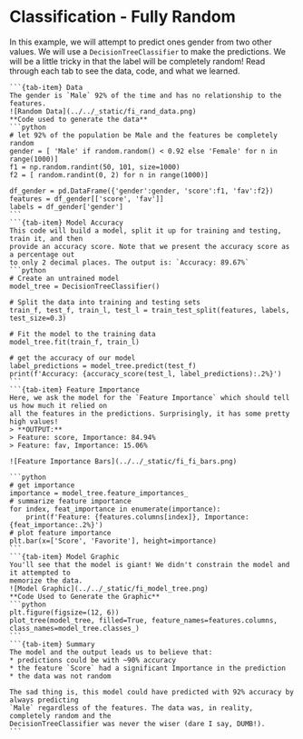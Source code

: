 # Classification - Fully Random


In this example, we will attempt to predict ones gender from two other values. We will use a `DecisionTreeClassifier` to 
make the predictions. We will be a little tricky in that the label will be completely random! Read through each tab
to see the data, code, and what we learned.  

````{tab-set}
```{tab-item} Data
The gender is `Male` 92% of the time and has no relationship to the features.  
![Random Data](../../_static/fi_rand_data.png)  
**Code used to generate the data**  
```python
# let 92% of the population be Male and the features be completely random
gender = [ 'Male' if random.random() < 0.92 else 'Female' for n in range(1000)]
f1 = np.random.randint(50, 101, size=1000)
f2 = [ random.randint(0, 2) for n in range(1000)]

df_gender = pd.DataFrame({'gender':gender, 'score':f1, 'fav':f2})
features = df_gender[['score', 'fav']]
labels = df_gender['gender']
```
```{tab-item} Model Accuracy
This code will build a model, split it up for training and testing, train it, and then
provide an accuracy score. Note that we present the accuracy score as a percentage out
to only 2 decimal places. The output is: `Accuracy: 89.67%`  
```python
# Create an untrained model
model_tree = DecisionTreeClassifier()

# Split the data into training and testing sets
train_f, test_f, train_l, test_l = train_test_split(features, labels, test_size=0.3)

# Fit the model to the training data
model_tree.fit(train_f, train_l)

# get the accuracy of our model
label_predictions = model_tree.predict(test_f)
print(f'Accuracy: {accuracy_score(test_l, label_predictions):.2%}')
```
```{tab-item} Feature Importance
Here, we ask the model for the `Feature Importance` which should tell us how much it relied on
all the features in the predictions. Surprisingly, it has some pretty high values! 
> **OUTPUT:**  
> Feature: score, Importance: 84.94%  
> Feature: fav, Importance: 15.06%

![Feature Importance Bars](../../_static/fi_fi_bars.png)  

```python
# get importance
importance = model_tree.feature_importances_
# summarize feature importance
for index, feat_importance in enumerate(importance):
    print(f'Feature: {features.columns[index]}, Importance: {feat_importance:.2%}')
# plot feature importance
plt.bar(x=['Score', 'Favorite'], height=importance)
```
```{tab-item} Model Graphic
You'll see that the model is giant! We didn't constrain the model and it attempted to
memorize the data. 
![Model Graphic](../../_static/fi_model_tree.png)  
**Code Used to Generate the Graphic**  
```python
plt.figure(figsize=(12, 6))
plot_tree(model_tree, filled=True, feature_names=features.columns, class_names=model_tree.classes_)
```
```{tab-item} Summary
The model and the output leads us to believe that:  
* predictions could be with ~90% accuracy  
* the feature `Score` had a significant Importance in the prediction  
* the data was not random  

The sad thing is, this model could have predicted with 92% accuracy by always predicting
`Male` regardless of the features. The data was, in reality, completely random and the
DecisionTreeClassifier was never the wiser (dare I say, DUMB!). 
```
````